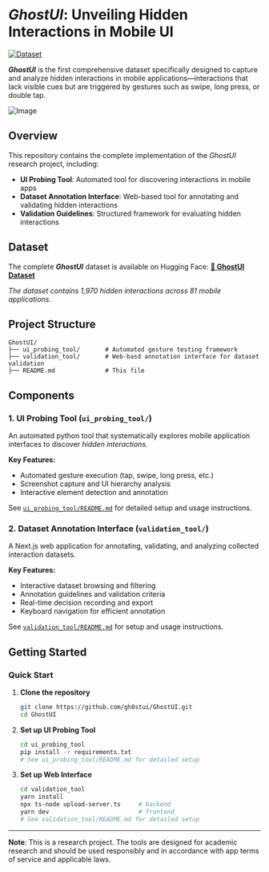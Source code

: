# *GhostUI*: Unveiling Hidden Interactions in Mobile UI

[![Dataset](https://img.shields.io/badge/Dataset-Hugging%20Face-yellow)](https://huggingface.co/datasets/ghostui/ghostui)

***GhostUI*** is the first comprehensive dataset specifically designed to capture and analyze hidden interactions in mobile applications—interactions that lack visible cues but are triggered by gestures such as swipe, long press, or double tap.

![Image](https://github.com/user-attachments/assets/b85a7df8-14d9-493a-a091-49310331acef)

## Overview

This repository contains the complete implementation of the *GhostUI* research project, including:

- **UI Probing Tool**: Automated tool for discovering interactions in mobile apps
- **Dataset Annotation Interface**: Web-based tool for annotating and validating hidden interactions
- **Validation Guidelines**: Structured framework for evaluating hidden interactions

## Dataset
The complete ***GhostUI*** dataset is available on Hugging Face:
**[🔗 GhostUI Dataset](https://huggingface.co/datasets/ghostui/ghostui)**

*The dataset contains *1,970* hidden interactions across *81* mobile applications.*

## Project Structure

```
GhostUI/
├── ui_probing_tool/       # Automated gesture testing framework
├── validation_tool/       # Web-basd annotation interface for dataset validation
├── README.md              # This file
```

## Components

### 1. UI Probing Tool (`ui_probing_tool/`)

An automated python tool that systematically explores mobile application interfaces to discover *hidden interactions*.

**Key Features:**
- Automated gesture execution (tap, swipe, long press, etc.)
- Screenshot capture and UI hierarchy analysis
- Interactive element detection and annotation

See [`ui_probing_tool/README.md`](ui_probing_tool/README.md) for detailed setup and usage instructions.

### 2. Dataset Annotation Interface (`validation_tool/`)

A Next.js web application for annotating, validating, and analyzing collected interaction datasets.

**Key Features:**
- Interactive dataset browsing and filtering
- Annotation guidelines and validation criteria
- Real-time decision recording and export
- Keyboard navigation for efficient annotation

See [`validation_tool/README.md`](validation_tool/README.md) for setup and usage instructions.

## Getting Started

### Quick Start

1. **Clone the repository**
   ```bash
   git clone https://github.com/gh0stui/GhostUI.git
   cd GhostUI
   ```

2. **Set up UI Probing Tool**
   ```bash
   cd ui_probing_tool
   pip install -r requirements.txt
   # See ui_probing_tool/README.md for detailed setup
   ```

3. **Set up Web Interface**
   ```bash
   cd validation_tool
   yarn install
   npx ts-node upload-server.ts     # backend
   yarn dev                         # frontend
   # See validation_tool/README.md for detailed setup
   ```

---

**Note**: This is a research project. The tools are designed for academic research and should be used responsibly and in accordance with app terms of service and applicable laws.
